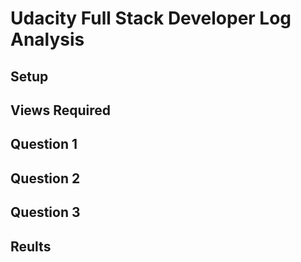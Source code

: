 # Udacity Full Stack Developer Log Analysis

## Setup

## Views Required

## Question 1 

## Question 2

## Question 3

## Reults

